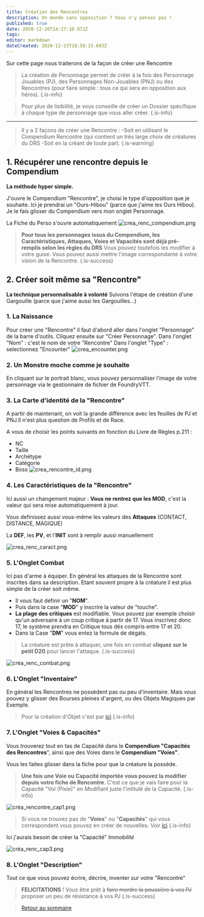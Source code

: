 ```yaml
---
title: Création des Rencontres
description: Un monde sans opposition ? Vous n'y pensez pas !
published: true
date: 2020-12-26T14:27:10.871Z
tags: 
editor: markdown
dateCreated: 2020-12-23T18:58:15.043Z
---
```


Sur cette page nous traiterons de la façon de créer une Rencontre

> La création de Personnage permet de créer à la fois des Personnage Jouables (PJ), des Personnages Non-Jouables (PNJ) ou des Rencontres (pour faire simple : tous ce qui sera en opposition aux héros).
{.is-info}

> Pour plus de lisibilité, je vous conseille de créer un Dossier spécifique à chaque type de personnage que vous aller créer.
{.is-info}
---
> Il y a 2 façons de créer une Rencontre :
-Soit en utilisant le Compendium Rencontre (qui contient un très large choix de créatures du DRS
-Soit en la créant de toute part.
{.is-warning}

## 1. Récupérer une rencontre depuis le Compendium
**La méthode hyper simple.** 

J'ouvre le Compendium "Rencontre", je choisi le type d'opposition que je souhaite. 
Ici je prendrai un "Ours-Hibou" (parce que j'aime les Ours Hibou).
Je le fais glisser du Compendium vers mon onglet Personnage.

La Fiche du Perso s'ouvre automatiquement
![crea_renc_compendium.png](/images/chroniquesoubliees/customisation/crea_renc_compendium.png)

> **Pour tous les personnages issus du Compendium, les Caractéristiques, Attaques, Voies et Vapacités sont déjà pré-remplis selon les règles du DRS**
Vous pouvez toutefois les modifier à votre guise.
Vous pouvez aussi mettre l'image correspondante à votre vision de la Rencontre.
{.is-success}


## 2. Créer soit même sa "Rencontre"
**La technique personnalisable à volonté**
Suivons l'étape de création d'une Gargouille (parce que j'aime aussi les Gargouilles...)

### 1. La Naissance
Pour créer une "Rencontre" il faut d'abord aller dans l'onglet "Personnage" de la barre d'outils. 
Cliquez ensuite sur "Créer Personnage".
Dans l'onglet "Nom" : c'est le nom de votre "Rencontre"
Dans l'onglet "Type" : selectionnez "Encounter"
![crea_encounter.png](/images/chroniquesoubliees/customisation/crea_encounter.png)

### 2. Un Monstre moche comme je souhaite
En cliquant sur le portrait blanc, vous pouvez personnaliser l'image de votre personnage via le gestionnaire de fichier de FoundryVTT.

### 3. La Carte d'identité de la "Rencontre"
A partir de maintenant, on voit la grande différence avec les feuilles de PJ et PNJ.Il n'est plus question de Profils et de Race.

A vous de choisir les points suivants en fonction du Livre de Règles p.211 :
- NC
- Taille
- Archétype
- Catégorie
- Boss
![crea_rencontre_id.png](/images/chroniquesoubliees/customisation/crea_rencontre_id.png)

### 4. Les Caractéristiques de la "Rencontre"
Ici aussi un changement majeur : **Vous ne rentrez que les MOD**, c'est la valeur qui sera mise automatiquement à jour.

Vous definissez aussi vous-même les valeurs des **Attaques** (CONTACT, DISTANCE, MAGIQUE)

La **DEF**, les **PV**, et l'**INIT** sont à remplir aussi manuellement

![crea_renc_caract.png](/images/chroniquesoubliees/customisation/crea_renc_caract.png)

### 5. L'Onglet Combat
Ici pas d'arme à équiper.
En général les attaques de la Rencontre sont inscrites dans sa description. Etant souvent propre à la créature il est plus simple de la créer soit même.

- Il vous faut définir un "**NOM**".
- Puis dans la case "**MOD**" y inscrire la valeur de "touche".
- **La plage des critiques** est modifiable. Vous pouvez par exemple choisir qu'un adversaire à un coup critique à partir de 17. Vous inscrivez donc 17, le système prendra en Critique tous dés compris entre 17 et 20.
- Dans la Case "**DM**" vous entez la formule de dégats.

> La créature est prête à attaquer, une fois en combat **cliquez sur le petit D20** pour lancer l'attaque.
{.is-success}

![créa_renc_combat.png](/images/chroniquesoubliees/customisation/créa_renc_combat.png)

### 6. L'Onglet "Inventaire"
En général les Rencontres ne possèdent pas ou peu d'inventaire.
Mais vous pouvez y glisser des Bourses pleines d'argent, ou des Objets Magiques par Exemple.

> Pour la création d'Objet c'est par [ici](/fr/systemes/fr-chrooubliees/creaobjets) 
{.is-info}



### 7. L'Onglet "Voies & Capacités"
Vous trouverez tout en tas de Capacité dans le **Compendium "Capacités des Rencontres**", ainsi que des Voies dans le **Compendium "Voies"**.

Vous les faites glisser dans la fiche pour que la créature la possède.

> **Une fois une Voie ou Capacité importée vous pouvez la modifier depuis votre fiche de Rencontre**.
C'est ce que je vais faire pour la Capacité "Vol (Pixie)" en Modifiant juste l'intitulé de la Capacité.
{.is-info}

![créa_rencontre_cap1.png](/images/chroniquesoubliees/customisation/créa_rencontre_cap1.png)

> Si vous ne trouvez pas de "**Voies**" ou "**Capacités**" qui vous correspondent vous pouvez en créer de nouvelles. 
Voir [ici](/fr/systemes/fr-chrooubliees/customisation)
{.is-info}

Ici j'aurais besoin de créer la "Capacité" *Immobilité*

![créa_renc_cap3.png](/images/chroniquesoubliees/customisation/créa_renc_cap3.png)

### 8. L'Onglet "Description"
Tout ce que vous pouvez écrire, décrire, inventer sur votre "Rencontre"

> **FELICITATIONS** ! Vous être prêt à ~~faire mordre la poussière à vos PJ~~ proposer un peu de résistance à vos PJ
{.is-success}

> [Retour au sommaire](/fr/systemes/fr-chrooubliees)